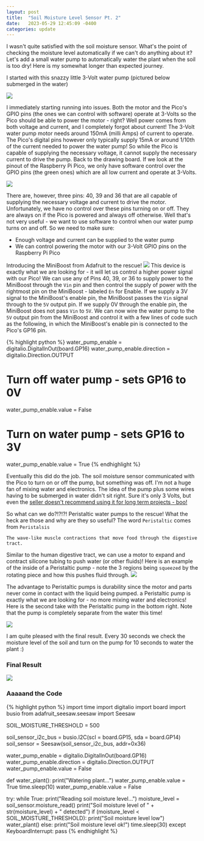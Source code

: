 ```yaml
---
layout: post
title:  "Soil Moisture Level Sensor Pt. 2"
date:   2023-05-29 12:45:09 -0400
categories: update
---
```


I wasn't quite satisfied with the soil moisture sensor. What's the point of checking the moisture level automatically if we can't do anything about it? Let's add a small water pump to automatically water the plant when the soil is too dry! Here is my somewhat longer than expected journey.

I started with this snazzy little 3-Volt water pump (pictured below submerged in the water) 

![](/images/soil-moisture-2/okMotor.webp)

I immediately starting running into issues. Both the motor and the Pico's GPIO pins (the ones we can control with software) operate at 3-Volts so the Pico should be able to power the motor - right? Well power comes from both voltage and current, and I completely forgot about current! The 3-Volt water pump motor needs around 150mA (milli Amps) of current to operate. The Pico's digital pins however only typically supply 15mA or around 1/10th of the current needed to power the water pump! So while the Pico is capable of supplying the necessary voltage, it cannot supply the necessary current to drive the pump. Back to the drawing board. If we look at the pinout of the Raspberry Pi Pico, we only have software control over the GPIO pins (the green ones) which are all low current and operate at 3-Volts.

![](/images/soil-moisture-2/picoPinout.webp)

There are, however, three pins: 40, 39 and 36 that are all capable of supplying the necessary voltage and current to drive the motor. Unfortunately, we have no control over these pins turning on or off. They are always on if the Pico is powered and always off otherwise. Well that's not very useful - we want to use software to control when our water pump turns on and off. So we need to make sure:

 * Enough voltage and current can be supplied to the water pump
 * We can control powering the motor with our 3-Volt GPIO pins on the Raspberry Pi Pico


Introducing the MiniBoost from Adafruit to the rescue!
![](https://cdn-shop.adafruit.com/970x728/4654-03.jpg) This device is exactly what we are looking for - it will let us control a higher power signal with our Pico! We can use any of Pins 40, 39, or 36 to supply power to the MiniBoost through the `Vin` pin and then control the supply of power with the rightmost pin on the MiniBoost - labeled `En` for Enable. If we supply a 3V signal to the MiniBoost's enable pin, the MiniBoost passes the `Vin` signal through to the `5V` output pin. If we supply 0V through the enable pin, the MiniBoost does not pass `Vin` to `5V`. We can now wire the water pump to the `5V` output pin from the MiniBoost and control it with a few lines of code such as the following, in which the MiniBoost's enable pin is connected to the Pico's GP16 pin.

{% highlight python %}
water_pump_enable = digitalio.DigitalInOut(board.GP16)
water_pump_enable.direction = digitalio.Direction.OUTPUT

# Turn off water pump - sets GP16 to 0V
water_pump_enable.value = False

# Turn on water pump - sets GP16 to 3V
water_pump_enable.value = True
{% endhighlight %}

Eventually this did do the job. The soil moisture sensor communicated with the Pico to turn on or off the pump, but something was off. I'm not a huge fan of mixing water and electronics. The idea of the pump plus some wires having to be submerged in water didn't sit right. Sure it's only 3 Volts, but even the [seller doesn't recommend using it for long term projects - boo!](https://www.adafruit.com/product/4547)

So what can we do?!?!?! Peristaltic water pumps to the rescue! What the heck are those and why are they so useful? The word `Peristaltic` comes from `Peristalsis`
```
The wave-like muscle contractions that move food through the digestive tract. 
```
Similar to the human digestive tract, we can use a motor to expand and contract silicone tubing to push water (or other fluids)! Here is an example of the inside of a Peristaltic pump - note the 3 regions being `squeezed` by the rotating piece and how this pushes fluid through.
![](https://www.pumpsandsystems.com/sites/default/files/0718/flexflo_pumphead.jpg)

The advantage to Peristaltic pumps is durability since the motor and parts never come in contact with the liquid being pumped. a Peristaltic pump is exactly what we are looking for - no more mixing water and electronics! Here is the second take with the Peristaltic pump in the bottom right. Note that the pump is completely separate from the water this time!

![](/images/soil-moisture-2/betterMotor.webp)

I am quite pleased with the final result. Every 30 seconds we check the moisture level of the soil and turn on the pump for 10 seconds to water the plant :)

### Final Result
![](/images/soil-moisture-2/finalResult.webp)

### Aaaaand the Code

{% highlight python %}
import time
import digitalio
import board
import busio
from adafruit_seesaw.seesaw import Seesaw

SOIL_MOISTURE_THRESHOLD = 500

soil_sensor_i2c_bus = busio.I2C(scl = board.GP15, sda = board.GP14)
soil_sensor = Seesaw(soil_sensor_i2c_bus, addr=0x36)

water_pump_enable = digitalio.DigitalInOut(board.GP16)
water_pump_enable.direction = digitalio.Direction.OUTPUT
water_pump_enable.value = False

def water_plant():
    print("Watering plant...")
    water_pump_enable.value = True
    time.sleep(10)
    water_pump_enable.value = False

try:
    while True:
        print("Reading soil moisture level...")
        moisture_level = soil_sensor.moisture_read()
        print("Soil moisture level of " + str(moisture_level) + " detected")
        if (moisture_level < SOIL_MOISTURE_THRESHOLD):
            print("Soil moisture level low")
            water_plant()
        else:
            print("Soil moisture level ok!")
        time.sleep(30)
except KeyboardInterrupt:
    pass
{% endhighlight %}